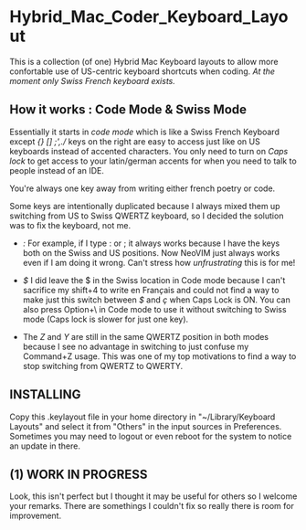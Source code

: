 # Hybrid_Mac_Coder_Keyboard_Layout

This is a collection (of one) Hybrid Mac Keyboard layouts to allow more confortable use of US-centric keyboard shortcuts when coding. _At the moment only Swiss French keyboard exists._

## How it works : Code Mode & Swiss Mode

Essentially it starts in _code mode_ which is like a Swiss French Keyboard except _{} [] ;'\,./_ keys on the right are easy to access just like on US keyboards instead of accented characters. You only need to turn on _Caps lock_ to get access to your latin/german accents for when you need to talk to people instead of an IDE.

You're always one key away from writing either french poetry or code.

Some keys are intentionally duplicated because I always mixed them up switching from US to Swiss QWERTZ keyboard, so I decided the solution was to fix the keyboard, not me.

- _:_ For example, if I type : or ; it always works because I have the keys both on the Swiss and US positions. Now NeoVIM just always works even if I am doing it wrong. Can't stress how _unfrustrating_ this is for me!

- _$_ I did leave the $ in the Swiss location in Code mode because I can't sacrifice my shift+4 to write en Fran*ç*ais and could not find a way to make just this switch between _$_ and _ç_ when Caps Lock is ON. You can also press Option+\ in Code mode to use it without switching to Swiss mode (Caps lock is slower for just one key).

- The _Z_ and _Y_ are still in the same QWERTZ position in both modes because I see no advantage in switching to just confuse my Command+Z usage. This was one of my top motivations to find a way to stop switching from QWERTZ to QWERTY.

## INSTALLING

Copy this .keylayout file in your home directory in "~/Library/Keyboard Layouts" and select it from "Others" in the input sources in Preferences. Sometimes you may need to logout or even reboot for the system to notice an update in there.

## (1) WORK IN PROGRESS

Look, this isn't perfect but I thought it may be useful for others so I welcome your remarks. There are somethings I couldn't fix so really there is room for improvement.
